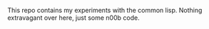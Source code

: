 This repo contains my experiments with the common lisp. Nothing extravagant over here, just some n00b code.
